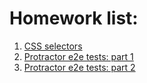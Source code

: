 # Homework list:

1. [CSS selectors](hw1.md)
2. [Protractor e2e tests: part 1](hw2.md)
3. [Protractor e2e tests: part 2](hw3.md)
